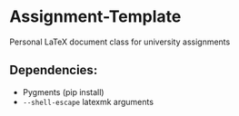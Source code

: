 # Assignment-Template
Personal LaTeX document class for university assignments

## Dependencies:
- Pygments (pip install)
- ``--shell-escape`` latexmk arguments

